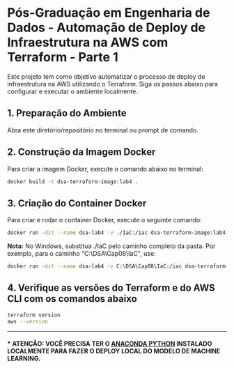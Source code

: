# Pós-Graduação em Engenharia de Dados - Automação de Deploy de Infraestrutura na AWS com Terraform - Parte 1

Este projeto tem como objetivo automatizar o processo de deploy de infraestrutura na AWS utilizando o Terraform. Siga os passos abaixo para configurar e executar o ambiente localmente.

## 1. Preparação do Ambiente

Abra este diretório/repositório no terminal ou prompt de comando.

## 2. Construção da Imagem Docker

Para criar a imagem Docker, execute o comando abaixo no terminal:

```bash
docker build -t dsa-terraform-image:lab4 .
```

## 3. Criação do Container Docker
Para criar e rodar o container Docker, execute o seguinte comando:

```bash
docker run -dit --name dsa-lab4 -v ./IaC:/iac dsa-terraform-image:lab4 /bin/bash
```
**Nota:**  No Windows, substitua ./IaC pelo caminho completo da pasta. Por exemplo, para o caminho "C:\DSA\Cap08\IaC", use:

```bash
docker run -dit --name dsa-lab4 -v C:\DSA\Cap08\IaC:/iac dsa-terraform-image:lab4 /bin/bash
```

## 4. Verifique as versões do Terraform e do AWS CLI com os comandos abaixo

```bash
terraform version
aws --version
```
---
#### * ATENÇÃO: VOCÊ PRECISA TER O [ANACONDA PYTHON](https://www.anaconda.com/) INSTALADO LOCALMENTE PARA FAZER O DEPLOY LOCAL DO MODELO DE MACHINE LEARNING.